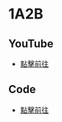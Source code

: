 # 1A2B

## YouTube

- [點擊前往](https://youtu.be/rMTv4DUsUvU)

## Code

- [點擊前往](https://github.com/huangmayor0905/CPP-game/blob/main/1A2B/main.cpp)
